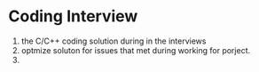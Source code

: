 # Coding Interview
1) the C/C++ coding solution during in the interviews
2) optmize soluton for issues that met during working for porject.
3) 
